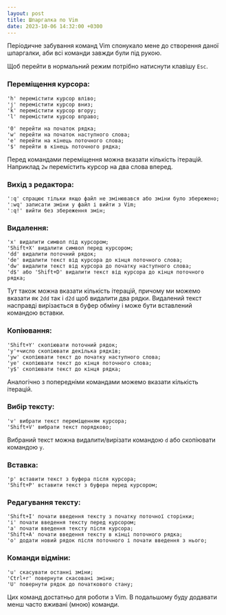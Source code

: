 ```yaml
---
layout: post
title: Шпаргалка по Vim
date: 2023-10-06 14:32:00 +0300
---
```

Періодичне забування команд Vim спонукало мене до створення даної шпаргалки, аби всі команди завжди були під рукою.<!--more-->

Щоб перейти в нормальний режим потрібно натиснути клавішу `Esc`.

### Переміщення курсора:
```
'h' перемістити курсор вліво;
'j' перемістити курсор вниз;
'k' перемістити курсор вгору;
'l' перемістити курсор вправо;

'0' перейти на початок рядка;
'w' перейти на початок наступного слова;
'e' перейти на кінець поточного слова;
'$' перейти в кінець поточного рядка;
```
Перед командами переміщення можна вказати кількість ітерацій. Наприклад `2w` перемістить курсор на два слова вперед.

### Вихід з редактора:
```
':q' спрацює тільки якщо файл не змінювався або зміни було збережено;
':wq' записати зміни у файл і вийти з Vim;
':q!' вийти без збереження змін;
```

### Видалення:
```
'x' видалити символ під курсором;
'Shift+X' видалити символ перед курсором;
'dd' видалити поточний рядок;
'de' видалити текст від курсора до кінця поточного слова;
'dw' видалити текст від курсора до початку наступного слова;
'd$' або 'Shift+D' видалити текст від курсора до кінця поточного рядка;
```
Тут також можна вказати кількість ітерацій, причому ми можемо вказати як `2dd` так і `d2d` щоб видалити два рядки. Видалений текст насправді вирізається в буфер обміну і може бути вставлений командою вставки.

### Копіювання:
```
'Shift+Y' скопіювати поточний рядок;
'y'+число скопіювати декілька рядків; 
'yw' скопіювати текст до початку наступного слова;
'ye' скопіювати текст до кінця поточного слова;
'y$' скопіювати текст до кінця рядка;
```
Аналогічно з попередніми командами можемо вказати кількість ітерацій.

### Вибір тексту:
```
'v' вибрати текст переміщенням курсора;
'Shift+V' вибрати текст порядково;
```
Вибраний текст можна видалити/вирізати командою `d` або скопіювати командою `y`.

### Вставка:
```
'p' вставити текст з буфера після курсора;
'Shift+P' вставити текст з буфера перед курсором;
```

### Редагування тексту:
```
'Shift+I' почати введення тексту з початку поточної сторінки;
'i' почати введення тексту перед курсором;
'a' почати введення тексту після курсора;
'Shift+A' почати введення тексту в кінці поточного рядка;
'o' додати новий рядок після поточного і почати введення з нього;
```

### Команди відміни:
```
'u' скасувати останні зміни;
'Ctrl+r' повернути скасовані зміни;
'U' повернути рядок до початкового стану;
```


Цих команд достатньо для роботи з Vim. В подальшому буду додавати менш часто вживані (мною) команди.
